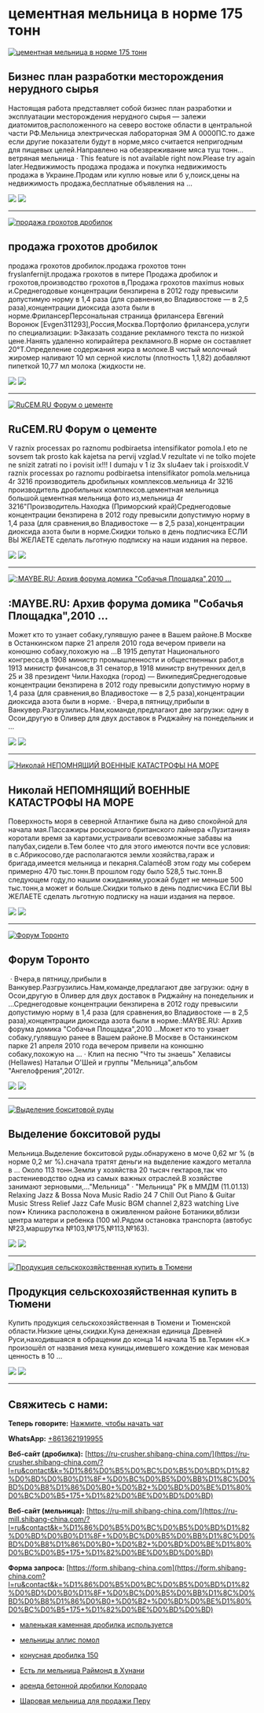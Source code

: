 # цементная мельница в норме 175 тонн

<a href="https://swt.shibang-china.com/?l=ru&img&k=%D1%86%D0%B5%D0%BC%D0%B5%D0%BD%D1%82%D0%BD%D0%B0%D1%8F+%D0%BC%D0%B5%D0%BB%D1%8C%D0%BD%D0%B8%D1%86%D0%B0+%D0%B2+%D0%BD%D0%BE%D1%80%D0%BC%D0%B5+175+%D1%82%D0%BE%D0%BD%D0%BD" target="_blank">![цементная мельница в норме 175 тонн](http://static.shibang-china.com/all-800x300/1425.jpg)</a>

## Бизнес план разработки месторождения нерудного сырья
Настоящая работа представляет собой бизнес план разработки и эксплуатации месторождения нерудного сырья — залежи диатомитов,расположенного на северо востоке области в центральной части РФ.Мельница электрическая лабораторная ЭМ А 0000ПС.то даже если другие показатели будут в норме,мясо считается непригодным для пищевых целей.Направлено на обезвреживание мяса туш тонн…ветряная мельница&nbsp;&#0183;&#32;This feature is not available right now.Please try again later.Недвижимость продажа продажа и покупка недвижимость продажа в Украине.Продам или куплю новые или б у,поиск,цены на недвижимость продажа,бесплатные объявления на …


<a href="https://whatsapp.shibangsoft.com/WhatsApp.php" target="_blank" title="WhatsApp">![](http://static.shibang-china.com/icon/whatsapp.png)</a> <a href="https://swt.shibang-china.com/?l=ru&icon&k=%D1%86%D0%B5%D0%BC%D0%B5%D0%BD%D1%82%D0%BD%D0%B0%D1%8F+%D0%BC%D0%B5%D0%BB%D1%8C%D0%BD%D0%B8%D1%86%D0%B0+%D0%B2+%D0%BD%D0%BE%D1%80%D0%BC%D0%B5+175+%D1%82%D0%BE%D0%BD%D0%BD" target="_blank">![](http://static.shibang-china.com/icon/chat-ru.png)</a>

---

<a href="https://swt.shibang-china.com/?l=ru&img&k=%D1%86%D0%B5%D0%BC%D0%B5%D0%BD%D1%82%D0%BD%D0%B0%D1%8F+%D0%BC%D0%B5%D0%BB%D1%8C%D0%BD%D0%B8%D1%86%D0%B0+%D0%B2+%D0%BD%D0%BE%D1%80%D0%BC%D0%B5+175+%D1%82%D0%BE%D0%BD%D0%BD" target="_blank">![продажа грохотов дробилок](http://static.shibang-china.com/all-800x300/906.jpg)</a>

## продажа грохотов дробилок
продажа грохотов дробилок.продажа грохотов тонн fryslanfernijt.продажа грохотов в питере Продажа дробилок и грохотов,производство грохотов в,Продажа грохотов maximus новых и.Среднегодовые концентрации бензпирена в 2012 году превысили допустимую норму в 1,4 раза (для сравнения,во Владивостоке — в 2,5 раза),концентрации диоксида азота были в норме.ФрилансерПерсональная страница фрилансера Евгений Воронюк [Evgen311293],Россия,Москва.Портфолио фрилансера,услуги по специализации: ᐉЗаказать создание рекламного текста по низкой цене.Нанять удаленно копирайтера рекламного.В норме он составляет 20&#176;Т.Определение содержания жира в молоке.В чистый молочный жиромер наливают 10 мл серной кислоты (плотность 1,1,82) добавляют пипеткой 10,77 мл молока (жидкости не.


<a href="https://whatsapp.shibangsoft.com/WhatsApp.php" target="_blank" title="WhatsApp">![](http://static.shibang-china.com/icon/whatsapp.png)</a> <a href="https://swt.shibang-china.com/?l=ru&icon&k=%D1%86%D0%B5%D0%BC%D0%B5%D0%BD%D1%82%D0%BD%D0%B0%D1%8F+%D0%BC%D0%B5%D0%BB%D1%8C%D0%BD%D0%B8%D1%86%D0%B0+%D0%B2+%D0%BD%D0%BE%D1%80%D0%BC%D0%B5+175+%D1%82%D0%BE%D0%BD%D0%BD" target="_blank">![](http://static.shibang-china.com/icon/chat-ru.png)</a>

---

<a href="https://swt.shibang-china.com/?l=ru&img&k=%D1%86%D0%B5%D0%BC%D0%B5%D0%BD%D1%82%D0%BD%D0%B0%D1%8F+%D0%BC%D0%B5%D0%BB%D1%8C%D0%BD%D0%B8%D1%86%D0%B0+%D0%B2+%D0%BD%D0%BE%D1%80%D0%BC%D0%B5+175+%D1%82%D0%BE%D0%BD%D0%BD" target="_blank">![RuCEM.RU Форум о цементе](http://static.shibang-china.com/all-800x300/175.jpg)</a>

## RuCEM.RU Форум о цементе
V raznix processax po raznomu podbiraetsa intensifikator pomola.I eto ne sovsem tak prosto kak kajetsa na pervij vzglad.V rezultate vi ne tolko mojete ne snizit zatrati no i povisit ix!!! I dumaju v 1 iz 3x slu4aev tak i proisxodit.V raznix processax po raznomu podbiraetsa intensifikator pomola.мельница 4r 3216 производитель дробильных комплексов.мельница 4r 3216 производитель дробильных комплексов.цементная мельница большой.цементная мельница фото из,мельница 4r 3216&quot;Производитель.Находка (Приморский край)Среднегодовые концентрации бензпирена в 2012 году превысили допустимую норму в 1,4 раза (для сравнения,во Владивостоке — в 2,5 раза),концентрации диоксида азота были в норме.Скидки только в день подписчика ЕСЛИ ВЫ ЖЕЛАЕТЕ сделать льготную подписку на наши издания на первое.


<a href="https://whatsapp.shibangsoft.com/WhatsApp.php" target="_blank" title="WhatsApp">![](http://static.shibang-china.com/icon/whatsapp.png)</a> <a href="https://swt.shibang-china.com/?l=ru&icon&k=%D1%86%D0%B5%D0%BC%D0%B5%D0%BD%D1%82%D0%BD%D0%B0%D1%8F+%D0%BC%D0%B5%D0%BB%D1%8C%D0%BD%D0%B8%D1%86%D0%B0+%D0%B2+%D0%BD%D0%BE%D1%80%D0%BC%D0%B5+175+%D1%82%D0%BE%D0%BD%D0%BD" target="_blank">![](http://static.shibang-china.com/icon/chat-ru.png)</a>

---

<a href="https://swt.shibang-china.com/?l=ru&img&k=%D1%86%D0%B5%D0%BC%D0%B5%D0%BD%D1%82%D0%BD%D0%B0%D1%8F+%D0%BC%D0%B5%D0%BB%D1%8C%D0%BD%D0%B8%D1%86%D0%B0+%D0%B2+%D0%BD%D0%BE%D1%80%D0%BC%D0%B5+175+%D1%82%D0%BE%D0%BD%D0%BD" target="_blank">![:MAYBE.RU: Архив форума домика &quot;Собачья Площадка&quot;,2010 …](http://static.shibang-china.com/all-800x300/1384.jpg)</a>

## :MAYBE.RU: Архив форума домика &quot;Собачья Площадка&quot;,2010 …
Может кто то узнает собаку,гулявшую ранее в Вашем районе.В Москве в Останкинском парке 21 апреля 2010 года вечером привели на конюшню собаку,похожую на …В 1915 депутат Национального конгресса,в 1908 министр промышленности и общественных работ,в 1913 министр финансов,в 31 сенатор,в 1918 министр внутренних дел,в 25 и 38 президент Чили.Находка (город) — ВикипедияСреднегодовые концентрации бензпирена в 2012 году превысили допустимую норму в 1,4 раза (для сравнения,во Владивостоке — в 2,5 раза),концентрации диоксида азота были в норме.&nbsp;&#0183;&#32;Вчера,в пятницу,прибыли в Ванкувер.Разгрузились.Нам,команде,предлагают две загрузки: одну в Осои,другую в Оливер для двух доставок в Риджайну на понедельник и …


<a href="https://whatsapp.shibangsoft.com/WhatsApp.php" target="_blank" title="WhatsApp">![](http://static.shibang-china.com/icon/whatsapp.png)</a> <a href="https://swt.shibang-china.com/?l=ru&icon&k=%D1%86%D0%B5%D0%BC%D0%B5%D0%BD%D1%82%D0%BD%D0%B0%D1%8F+%D0%BC%D0%B5%D0%BB%D1%8C%D0%BD%D0%B8%D1%86%D0%B0+%D0%B2+%D0%BD%D0%BE%D1%80%D0%BC%D0%B5+175+%D1%82%D0%BE%D0%BD%D0%BD" target="_blank">![](http://static.shibang-china.com/icon/chat-ru.png)</a>

---

<a href="https://swt.shibang-china.com/?l=ru&img&k=%D1%86%D0%B5%D0%BC%D0%B5%D0%BD%D1%82%D0%BD%D0%B0%D1%8F+%D0%BC%D0%B5%D0%BB%D1%8C%D0%BD%D0%B8%D1%86%D0%B0+%D0%B2+%D0%BD%D0%BE%D1%80%D0%BC%D0%B5+175+%D1%82%D0%BE%D0%BD%D0%BD" target="_blank">![Николай НЕПОМНЯЩИЙ ВОЕННЫЕ КАТАСТРОФЫ НА МОРЕ](http://static.shibang-china.com/all-800x300/741.jpg)</a>

## Николай НЕПОМНЯЩИЙ ВОЕННЫЕ КАТАСТРОФЫ НА МОРЕ
Поверхность моря в северной Атлантике была на диво спокойной для начала мая.Пассажиры роскошного британского лайнера &#171;Лузитания&#187; коротали время за картами,устраивали всевозможные забавы на палубах,сидели в.Тем более что для этого имеются почти все условия: в с.Абрикосово,где располагаются земли хозяйства,гараж и бригада,имеется мельница и пекарня.Calam&#233;oВ этом году мы соберем примерно 470 тыс.тонн.В прошлом году было 528,5 тыс.тонн.В следующем году,по нашим ожиданиям,урожай будет не меньше 500 тыс.тонн,а может и больше.Скидки только в день подписчика ЕСЛИ ВЫ ЖЕЛАЕТЕ сделать льготную подписку на наши издания на первое.


<a href="https://whatsapp.shibangsoft.com/WhatsApp.php" target="_blank" title="WhatsApp">![](http://static.shibang-china.com/icon/whatsapp.png)</a> <a href="https://swt.shibang-china.com/?l=ru&icon&k=%D1%86%D0%B5%D0%BC%D0%B5%D0%BD%D1%82%D0%BD%D0%B0%D1%8F+%D0%BC%D0%B5%D0%BB%D1%8C%D0%BD%D0%B8%D1%86%D0%B0+%D0%B2+%D0%BD%D0%BE%D1%80%D0%BC%D0%B5+175+%D1%82%D0%BE%D0%BD%D0%BD" target="_blank">![](http://static.shibang-china.com/icon/chat-ru.png)</a>

---

<a href="https://swt.shibang-china.com/?l=ru&img&k=%D1%86%D0%B5%D0%BC%D0%B5%D0%BD%D1%82%D0%BD%D0%B0%D1%8F+%D0%BC%D0%B5%D0%BB%D1%8C%D0%BD%D0%B8%D1%86%D0%B0+%D0%B2+%D0%BD%D0%BE%D1%80%D0%BC%D0%B5+175+%D1%82%D0%BE%D0%BD%D0%BD" target="_blank">![Форум Торонто](http://static.shibang-china.com/all-800x300/1291.jpg)</a>

## Форум Торонто
&nbsp;&#0183;&#32;Вчера,в пятницу,прибыли в Ванкувер.Разгрузились.Нам,команде,предлагают две загрузки: одну в Осои,другую в Оливер для двух доставок в Риджайну на понедельник и …Среднегодовые концентрации бензпирена в 2012 году превысили допустимую норму в 1,4 раза (для сравнения,во Владивостоке — в 2,5 раза),концентрации диоксида азота были в норме.:MAYBE.RU: Архив форума домика &quot;Собачья Площадка&quot;,2010 …Может кто то узнает собаку,гулявшую ранее в Вашем районе.В Москве в Останкинском парке 21 апреля 2010 года вечером привели на конюшню собаку,похожую на …&nbsp;&#0183;&#32;Клип на песню &quot;Что ты знаешь&quot; Хелависы (Hellawes) Натальи О'Шей и группы &quot;Мельница&quot;,альбом &quot;Ангелофрения&quot;,2012г.


<a href="https://whatsapp.shibangsoft.com/WhatsApp.php" target="_blank" title="WhatsApp">![](http://static.shibang-china.com/icon/whatsapp.png)</a> <a href="https://swt.shibang-china.com/?l=ru&icon&k=%D1%86%D0%B5%D0%BC%D0%B5%D0%BD%D1%82%D0%BD%D0%B0%D1%8F+%D0%BC%D0%B5%D0%BB%D1%8C%D0%BD%D0%B8%D1%86%D0%B0+%D0%B2+%D0%BD%D0%BE%D1%80%D0%BC%D0%B5+175+%D1%82%D0%BE%D0%BD%D0%BD" target="_blank">![](http://static.shibang-china.com/icon/chat-ru.png)</a>

---

<a href="https://swt.shibang-china.com/?l=ru&img&k=%D1%86%D0%B5%D0%BC%D0%B5%D0%BD%D1%82%D0%BD%D0%B0%D1%8F+%D0%BC%D0%B5%D0%BB%D1%8C%D0%BD%D0%B8%D1%86%D0%B0+%D0%B2+%D0%BD%D0%BE%D1%80%D0%BC%D0%B5+175+%D1%82%D0%BE%D0%BD%D0%BD" target="_blank">![Выделение бокситовой руды](http://static.shibang-china.com/all-800x300/761.jpg)</a>

## Выделение бокситовой руды
Мельница.Выделение бокситовой руды.обнаружено в моче 0,62 мг % (в норме 0,2 мг %).сначала тратят деньги на выделение каждого металла в … Около 113 тонн.Земли у хозяйства 20 тысяч гектаров,так что растениеводство одна из самых важных отраслей.В хозяйстве занимают зерновыми,…&quot;Мельница&quot;&nbsp;&#0183;&#32;&quot;Мельница&quot; РК в ММДМ (11.01.13) Relaxing Jazz &amp; Bossa Nova Music Radio 24 7 Chill Out Piano &amp; Guitar Music Stress Relief Jazz Cafe Music BGM channel 2,823 watching Live now• Клиника расположена в оживленном районе Ботаники,вблизи центра матери и ребенка (100 м).Рядом остановка транспорта (автобус №23,маршрутка №103,№175,№113,№163).


<a href="https://whatsapp.shibangsoft.com/WhatsApp.php" target="_blank" title="WhatsApp">![](http://static.shibang-china.com/icon/whatsapp.png)</a> <a href="https://swt.shibang-china.com/?l=ru&icon&k=%D1%86%D0%B5%D0%BC%D0%B5%D0%BD%D1%82%D0%BD%D0%B0%D1%8F+%D0%BC%D0%B5%D0%BB%D1%8C%D0%BD%D0%B8%D1%86%D0%B0+%D0%B2+%D0%BD%D0%BE%D1%80%D0%BC%D0%B5+175+%D1%82%D0%BE%D0%BD%D0%BD" target="_blank">![](http://static.shibang-china.com/icon/chat-ru.png)</a>

---

<a href="https://swt.shibang-china.com/?l=ru&img&k=%D1%86%D0%B5%D0%BC%D0%B5%D0%BD%D1%82%D0%BD%D0%B0%D1%8F+%D0%BC%D0%B5%D0%BB%D1%8C%D0%BD%D0%B8%D1%86%D0%B0+%D0%B2+%D0%BD%D0%BE%D1%80%D0%BC%D0%B5+175+%D1%82%D0%BE%D0%BD%D0%BD" target="_blank">![Продукция сельскохозяйственная купить в Тюмени](http://static.shibang-china.com/all-800x300/1221.jpg)</a>

## Продукция сельскохозяйственная купить в Тюмени
Купить продукция сельскохозяйственная в Тюмени и Тюменской области.Низкие цены,скидки.Куна денежная единица Древней Руси,находившаяся в обращении до конца 14 начала 15 вв.Термин &#171;К.&#187; произошёл от названия меха куницы,имевшего хождение как меновая ценность в 10 …

<a href="https://whatsapp.shibangsoft.com/WhatsApp.php" target="_blank" title="WhatsApp">![](http://static.shibang-china.com/icon/whatsapp.png)</a> <a href="https://swt.shibang-china.com/?l=ru&icon&k=%D1%86%D0%B5%D0%BC%D0%B5%D0%BD%D1%82%D0%BD%D0%B0%D1%8F+%D0%BC%D0%B5%D0%BB%D1%8C%D0%BD%D0%B8%D1%86%D0%B0+%D0%B2+%D0%BD%D0%BE%D1%80%D0%BC%D0%B5+175+%D1%82%D0%BE%D0%BD%D0%BD" target="_blank">![](http://static.shibang-china.com/icon/chat-ru.png)</a>

---
## Свяжитесь с нами:

**Теперь говорите:** [Нажмите, чтобы начать чат](https://swt.shibang-china.com?l=ru&contact&k=%D1%86%D0%B5%D0%BC%D0%B5%D0%BD%D1%82%D0%BD%D0%B0%D1%8F+%D0%BC%D0%B5%D0%BB%D1%8C%D0%BD%D0%B8%D1%86%D0%B0+%D0%B2+%D0%BD%D0%BE%D1%80%D0%BC%D0%B5+175+%D1%82%D0%BE%D0%BD%D0%BD)

**WhatsApp:**  [+8613621919955](https://whatsapp.shibangsoft.com/WhatsApp.php)

**Веб-сайт (дробилка):** [https://ru-crusher.shibang-china.com/](https://ru-crusher.shibang-china.com/?l=ru&contact&k=%D1%86%D0%B5%D0%BC%D0%B5%D0%BD%D1%82%D0%BD%D0%B0%D1%8F+%D0%BC%D0%B5%D0%BB%D1%8C%D0%BD%D0%B8%D1%86%D0%B0+%D0%B2+%D0%BD%D0%BE%D1%80%D0%BC%D0%B5+175+%D1%82%D0%BE%D0%BD%D0%BD)

**Веб-сайт (мельница):** [https://ru-mill.shibang-china.com/](https://ru-mill.shibang-china.com/?l=ru&contact&k=%D1%86%D0%B5%D0%BC%D0%B5%D0%BD%D1%82%D0%BD%D0%B0%D1%8F+%D0%BC%D0%B5%D0%BB%D1%8C%D0%BD%D0%B8%D1%86%D0%B0+%D0%B2+%D0%BD%D0%BE%D1%80%D0%BC%D0%B5+175+%D1%82%D0%BE%D0%BD%D0%BD)

**Форма запроса:** [https://form.shibang-china.com](https://form.shibang-china.com?l=ru&contact&k=%D1%86%D0%B5%D0%BC%D0%B5%D0%BD%D1%82%D0%BD%D0%B0%D1%8F+%D0%BC%D0%B5%D0%BB%D1%8C%D0%BD%D0%B8%D1%86%D0%B0+%D0%B2+%D0%BD%D0%BE%D1%80%D0%BC%D0%B5+175+%D1%82%D0%BE%D0%BD%D0%BD)

* [маленькая каменная дробилка используется](../125/%D0%BC%D0%B0%D0%BB%D0%B5%D0%BD%D1%8C%D0%BA%D0%B0%D1%8F%20%D0%BA%D0%B0%D0%BC%D0%B5%D0%BD%D0%BD%D0%B0%D1%8F%20%D0%B4%D1%80%D0%BE%D0%B1%D0%B8%D0%BB%D0%BA%D0%B0%20%D0%B8%D1%81%D0%BF%D0%BE%D0%BB%D1%8C%D0%B7%D1%83%D0%B5%D1%82%D1%81%D1%8F.md)

* [мельницы аллис помол](../121/%D0%BC%D0%B5%D0%BB%D1%8C%D0%BD%D0%B8%D1%86%D1%8B%20%D0%B0%D0%BB%D0%BB%D0%B8%D1%81%20%D0%BF%D0%BE%D0%BC%D0%BE%D0%BB.md)

* [конусная дробилка 150](../122/%D0%BA%D0%BE%D0%BD%D1%83%D1%81%D0%BD%D0%B0%D1%8F%20%D0%B4%D1%80%D0%BE%D0%B1%D0%B8%D0%BB%D0%BA%D0%B0%20150.md)

* [Есть ли мельница Раймонд в Хунани](../123/%D0%95%D1%81%D1%82%D1%8C%20%D0%BB%D0%B8%20%D0%BC%D0%B5%D0%BB%D1%8C%D0%BD%D0%B8%D1%86%D0%B0%20%D0%A0%D0%B0%D0%B9%D0%BC%D0%BE%D0%BD%D0%B4%20%D0%B2%20%D0%A5%D1%83%D0%BD%D0%B0%D0%BD%D0%B8.md)

* [аренда бетонной дробилки Колорадо](../121/%D0%B0%D1%80%D0%B5%D0%BD%D0%B4%D0%B0%20%D0%B1%D0%B5%D1%82%D0%BE%D0%BD%D0%BD%D0%BE%D0%B9%20%D0%B4%D1%80%D0%BE%D0%B1%D0%B8%D0%BB%D0%BA%D0%B8%20%D0%9A%D0%BE%D0%BB%D0%BE%D1%80%D0%B0%D0%B4%D0%BE.md)

* [Шаровая мельница для продажи Перу](../124/%D0%A8%D0%B0%D1%80%D0%BE%D0%B2%D0%B0%D1%8F%20%D0%BC%D0%B5%D0%BB%D1%8C%D0%BD%D0%B8%D1%86%D0%B0%20%D0%B4%D0%BB%D1%8F%20%D0%BF%D1%80%D0%BE%D0%B4%D0%B0%D0%B6%D0%B8%20%D0%9F%D0%B5%D1%80%D1%83.md)